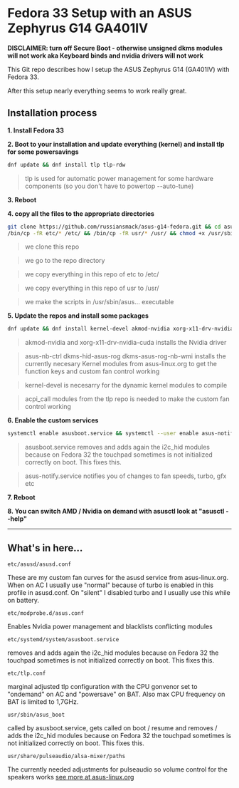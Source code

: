 # Fedora 33 Setup with an ASUS Zephyrus G14 GA401IV

**DISCLAIMER: turn off Secure Boot - otherwise unsigned dkms modules will not work aka Keyboard binds and nvidia drivers will not work**

This Git repo describes how I setup the ASUS Zephyrus G14 (GA401IV) with Fedora 33.

After this setup nearly everything seems to work really great.

## Installation process

**1. Install Fedora 33**

**2. Boot to your installation and update everything (kernel) and install tlp for some powersavings**

```bash
dnf update && dnf install tlp tlp-rdw
```

> tlp is used for automatic power management for some hardware components (so you don't have to powertop --auto-tune)

**3. Reboot**

**4. copy all the files to the appropriate directories**

```bash
git clone https://github.com/russiansmack/asus-g14-fedora.git && cd asus-g14-fedora
/bin/cp -fR etc/* /etc/ && /bin/cp -fR usr/* /usr/ && chmod +x /usr/sbin/asus_boot && chmod +x /usr/sbin/asus_gpu_boot && chmod +x /usr/sbin/asus_gpu_switch
```
> we clone this repo

> we go to the repo directory

> we copy everything in this repo of etc to /etc/

> we copy everything in this repo of usr to /usr/

> we make the scripts in /usr/sbin/asus... executable

**5. Update the repos and install some packages**
```bash
dnf update && dnf install kernel-devel akmod-nvidia xorg-x11-drv-nvidia-cuda asus-nb-ctrl dkms-hid-asus-rog dkms-asus-rog-nb-wmi akmod-acpi_call
```

> akmod-nvidia and xorg-x11-drv-nvidia-cuda installs the Nvidia driver

> asus-nb-ctrl dkms-hid-asus-rog dkms-asus-rog-nb-wmi installs the currently necesary Kernel modules from asus-linux.org to get the function keys and custom fan control working

> kernel-devel is necesarry for the dynamic kernel modules to compile

> acpi_call modules from the tlp repo is needed to make the custom fan control working

**6. Enable the custom services**
```bash
systemctl enable asusboot.service && systemctl --user enable asus-notify.service
```

> asusboot.service removes and adds again the i2c_hid modules because on Fedora 32 the touchpad sometimes is not initialized correctly on boot. This fixes this.

> asus-notify.service notifies you of changes to fan speeds, turbo, gfx etc

**7. Reboot**

**8. You can switch AMD / Nvidia on demand with asusctl look at "asusctl --help"**

---

## What's in here...

```
etc/asusd/asusd.conf
```
These are my custom fan curves for the asusd service from asus-linux.org.
When on AC I usually use "normal" because of turbo is enabled in this profile in asusd.conf.
On "silent" I disabled turbo and I usually use this while on battery.

```
etc/modprobe.d/asus.conf
```
Enables Nvidia power management and blacklists conflicting modules


```
etc/systemd/system/asusboot.service
```
removes and adds again the i2c_hid modules because on Fedora 32 the touchpad sometimes is not initialized correctly on boot. This fixes this.

```
etc/tlp.conf
```
marginal adjusted tlp configuration with the CPU gonvenor set to "ondemand" on AC and "powersave" on BAT.
Also max CPU frequency on BAT is limited to 1,7GHz.

```
usr/sbin/asus_boot
```
called by asusboot.service, gets called on boot / resume and removes / adds the i2c_hid modules because on Fedora 32 the touchpad sometimes is not initialized correctly on boot. This fixes this.

```
usr/share/pulseaudio/alsa-mixer/paths
```
The currently needed adjustments for pulseaudio so volume control for the speakers works [see more at asus-linux.org](https://asus-linux.org/wiki/g14-and-g15/hardware/audio/)
